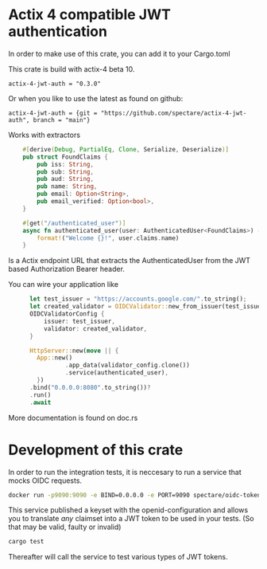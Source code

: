 # Actix 4 compatible JWT authentication

In order to make use of this crate, you can add it to your Cargo.toml

This crate is build with actix-4 beta 10. 

```
actix-4-jwt-auth = "0.3.0"
```
Or when you like to use the latest as found on github:
```
actix-4-jwt-auth = {git = "https://github.com/spectare/actix-4-jwt-auth", branch = "main"}
```

Works with extractors 

```rust
    #[derive(Debug, PartialEq, Clone, Serialize, Deserialize)]
    pub struct FoundClaims {
        pub iss: String,
        pub sub: String,
        pub aud: String,
        pub name: String,
        pub email: Option<String>,
        pub email_verified: Option<bool>,
    }

    #[get("/authenticated_user")]
    async fn authenticated_user(user: AuthenticatedUser<FoundClaims>) -> String {
        format!("Welcome {}!", user.claims.name)
    }
```

Is a Actix endpoint URL that extracts the AuthenticatedUser from the JWT based Authorization Bearer header. 

You can wire your application like 

```rust
      let test_issuer = "https://accounts.google.com/".to_string();
      let created_validator = OIDCValidator::new_from_issuer(test_issuer.clone()).unwrap();
      OIDCValidatorConfig {
          issuer: test_issuer,
          validator: created_validator,
      }

      HttpServer::new(move || {
        App::new()
                .app_data(validator_config.clone())
                .service(authenticated_user),
        })
      .bind("0.0.0.0:8080".to_string())?
      .run()
      .await
```

More documentation is found on doc.rs 

# Development of this crate

In order to run the integration tests, it is neccesary to run a service that mocks OIDC requests. 

```sh
docker run -p9090:9090 -e BIND=0.0.0.0 -e PORT=9090 spectare/oidc-token-test-service:latest
```

This service published a keyset with the openid-configuration and allows you to translate *any* claimset
into a JWT token to be used in your tests. (So that may be valid, faulty or invalid)

```sh
cargo test
```
Thereafter will call the service to test various types of JWT tokens. 

